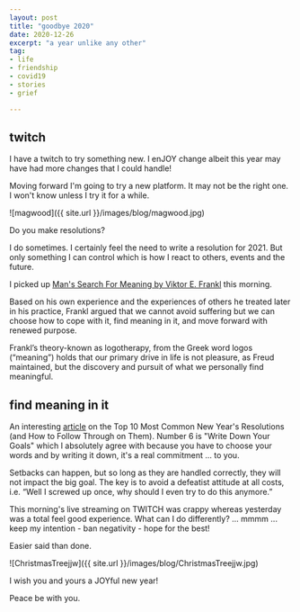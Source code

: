 ```yaml
---
layout: post
title: "goodbye 2020"
date: 2020-12-26
excerpt: "a year unlike any other"
tag:
- life
- friendship
- covid19
- stories
- grief

---
```

## twitch

I have a twitch to try something new. I enJOY change albeit this year may have had more changes that I could handle!

Moving forward I'm going to try a new platform. It may not be the right one. I won't know unless I try it for a while.

![magwood]({{ site.url }}/images/blog/magwood.jpg)

Do you make resolutions? 

I do sometimes. I certainly feel the need to write a resolution for 2021. But only something I can control which is how I react to others, events and the future. 

I picked up [Man's Search For Meaning by Viktor E. Frankl](https://www.cbc.ca/radio/sunday/closing-the-office-of-religious-freedom-students-rate-their-universities-don-francks-the-enduring-power-of-1.3520034/the-meaningful-man-a-one-hour-special-1.3520040?x-eu-country=false) this morning. 

Based on his own experience and the experiences of others he treated later in his practice, Frankl argued that we cannot avoid suffering but we can choose how to cope with it, find meaning in it, and move forward with renewed purpose.

Frankl’s theory-known as logotherapy, from the Greek word logos (“meaning”) holds that our primary drive in life is not pleasure, as Freud maintained, but the discovery and pursuit of what we personally find meaningful.

## find meaning in it

An interesting [article](https://www.goskills.com/Soft-Skills/Resources/Top-10-new-years-resolutions) on the Top 10 Most Common New Year's Resolutions (and How to Follow Through on Them). Number 6 is "Write Down Your Goals" which I absolutely agree with because you have to choose your words and by writing it down, it's a real commitment ... to you.

Setbacks can happen, but so long as they are handled correctly, they will not impact the big goal. The key is to avoid a defeatist attitude at all costs, i.e. “Well I screwed up once, why should I even try to do this anymore.” 

This morning's live streaming on TWITCH was crappy whereas yesterday was a total feel good experience. What can I do differently? ... mmmm ... keep my intention - ban negativity - hope for the best! 

Easier said than done.

![ChristmasTreejjw]({{ site.url }}/images/blog/ChristmasTreejjw.jpg)

I wish you and yours a JOYful new year!

Peace be with you.